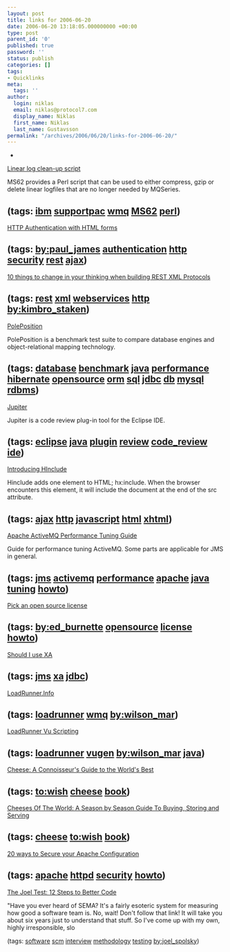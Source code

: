```yaml
---
layout: post
title: links for 2006-06-20
date: 2006-06-20 13:18:05.000000000 +00:00
type: post
parent_id: '0'
published: true
password: ''
status: publish
categories: []
tags:
- Quicklinks
meta:
  tags: ''
author:
  login: niklas
  email: niklas@protocol7.com
  display_name: Niklas
  first_name: Niklas
  last_name: Gustavsson
permalink: "/archives/2006/06/20/links-for-2006-06-20/"
---
```

- 
[Linear log clean-up script](http://www-1.ibm.com/support/docview.wss?uid=swg24000687)

MS62 provides a Perl script that can be used to either compress, gzip or delete linear logfiles that are no longer needed by MQSeries.

(tags: [ibm](http://del.icio.us/protocol7/ibm) [supportpac](http://del.icio.us/protocol7/supportpac) [wmq](http://del.icio.us/protocol7/wmq) [MS62](http://del.icio.us/protocol7/MS62) [perl](http://del.icio.us/protocol7/perl))
- 
[HTTP Authentication with HTML forms](http://www.peej.co.uk/articles/http-auth-with-html-forms.html)

(tags: [by:paul\_james](http://del.icio.us/protocol7/by:paul_james) [authentication](http://del.icio.us/protocol7/authentication) [http](http://del.icio.us/protocol7/http) [security](http://del.icio.us/protocol7/security) [rest](http://del.icio.us/protocol7/rest) [ajax](http://del.icio.us/protocol7/ajax))
- 
[10 things to change in your thinking when building REST XML Protocols](http://www.xmldatabases.org/WK/blog/2287_10_things_to_change_in_your_thinking_when_building_REST_XML_Protocols.item)

(tags: [rest](http://del.icio.us/protocol7/rest) [xml](http://del.icio.us/protocol7/xml) [webservices](http://del.icio.us/protocol7/webservices) [http](http://del.icio.us/protocol7/http) [by:kimbro\_staken](http://del.icio.us/protocol7/by:kimbro_staken))
- 
[PolePosition](http://www.polepos.org/)

PolePosition is a benchmark test suite to compare database engines and object-relational mapping technology.

(tags: [database](http://del.icio.us/protocol7/database) [benchmark](http://del.icio.us/protocol7/benchmark) [java](http://del.icio.us/protocol7/java) [performance](http://del.icio.us/protocol7/performance) [hibernate](http://del.icio.us/protocol7/hibernate) [opensource](http://del.icio.us/protocol7/opensource) [orm](http://del.icio.us/protocol7/orm) [sql](http://del.icio.us/protocol7/sql) [jdbc](http://del.icio.us/protocol7/jdbc) [db](http://del.icio.us/protocol7/db) [mysql](http://del.icio.us/protocol7/mysql) [rdbms](http://del.icio.us/protocol7/rdbms))
- 
[Jupiter](http://csdl.ics.hawaii.edu/Tools/Jupiter/)

Jupiter is a code review plug-in tool for the Eclipse IDE.

(tags: [eclipse](http://del.icio.us/protocol7/eclipse) [java](http://del.icio.us/protocol7/java) [plugin](http://del.icio.us/protocol7/plugin) [review](http://del.icio.us/protocol7/review) [code\_review](http://del.icio.us/protocol7/code_review) [ide](http://del.icio.us/protocol7/ide))
- 
[Introducing HInclude](http://www.mnot.net/javascript/hinclude.html)

Hinclude adds one element to HTML; hx:include. When the browser encounters this element, it will include the document at the end of the src attribute.

(tags: [ajax](http://del.icio.us/protocol7/ajax) [http](http://del.icio.us/protocol7/http) [javascript](http://del.icio.us/protocol7/javascript) [html](http://del.icio.us/protocol7/html) [xhtml](http://del.icio.us/protocol7/xhtml))
- 
[Apache ActiveMQ Performance Tuning Guide](http://devzone.logicblaze.com/site/apache-activemq-performance-tuning-guide.html)

Guide for performance tuning ActiveMQ. Some parts are applicable for JMS in general.

(tags: [jms](http://del.icio.us/protocol7/jms) [activemq](http://del.icio.us/protocol7/activemq) [performance](http://del.icio.us/protocol7/performance) [apache](http://del.icio.us/protocol7/apache) [java](http://del.icio.us/protocol7/java) [tuning](http://del.icio.us/protocol7/tuning) [howto](http://del.icio.us/protocol7/howto))
- 
[Pick an open source license](http://blogs.zdnet.com/Burnette/?p=130)

(tags: [by:ed\_burnette](http://del.icio.us/protocol7/by:ed_burnette) [opensource](http://del.icio.us/protocol7/opensource) [license](http://del.icio.us/protocol7/license) [howto](http://del.icio.us/protocol7/howto))
- 
[Should I use XA](http://activemq.org/site/should-i-use-xa.html)

(tags: [jms](http://del.icio.us/protocol7/jms) [xa](http://del.icio.us/protocol7/xa) [jdbc](http://del.icio.us/protocol7/jdbc))
- 
[LoadRunner.Info](http://www.wilsonmar.com/1loadrun.htm)

(tags: [loadrunner](http://del.icio.us/protocol7/loadrunner) [wmq](http://del.icio.us/protocol7/wmq) [by:wilson\_mar](http://del.icio.us/protocol7/by:wilson_mar))
- 
[LoadRunner Vu Scripting](http://www.wilsonmar.com/1lrscript.htm)

(tags: [loadrunner](http://del.icio.us/protocol7/loadrunner) [vugen](http://del.icio.us/protocol7/vugen) [by:wilson\_mar](http://del.icio.us/protocol7/by:wilson_mar) [java](http://del.icio.us/protocol7/java))
- 
[Cheese: A Connoisseur's Guide to the World's Best](http://www.adlibris.se/product.aspx?isbn=1400050340&s=1)

(tags: [to:wish](http://del.icio.us/protocol7/to:wish) [cheese](http://del.icio.us/protocol7/cheese) [book](http://del.icio.us/protocol7/book))
- 
[Cheeses Of The World: A Season by Season Guide To Buying, Storing and Serving](http://www.amazon.com/gp/product/184430115X/sr=8-11/qid=1150746748/ref=pd_bbs_11/002-8193071-9982438?_encoding=UTF8)

(tags: [cheese](http://del.icio.us/protocol7/cheese) [to:wish](http://del.icio.us/protocol7/to:wish) [book](http://del.icio.us/protocol7/book))
- 
[20 ways to Secure your Apache Configuration](http://www.petefreitag.com/item/505.cfm)

(tags: [apache](http://del.icio.us/protocol7/apache) [httpd](http://del.icio.us/protocol7/httpd) [security](http://del.icio.us/protocol7/security) [howto](http://del.icio.us/protocol7/howto))
- 
[The Joel Test: 12 Steps to Better Code](http://www.joelonsoftware.com/articles/fog0000000043.html)

"Have you ever heard of SEMA? It's a fairly esoteric system for measuring how good a software team is. No, wait! Don't follow that link! It will take you about six years just to understand that stuff. So I've come up with my own, highly irresponsible, slo

(tags: [software](http://del.icio.us/protocol7/software) [scm](http://del.icio.us/protocol7/scm) [interview](http://del.icio.us/protocol7/interview) [methodology](http://del.icio.us/protocol7/methodology) [testing](http://del.icio.us/protocol7/testing) [by:joel\_spolsky](http://del.icio.us/protocol7/by:joel_spolsky))
